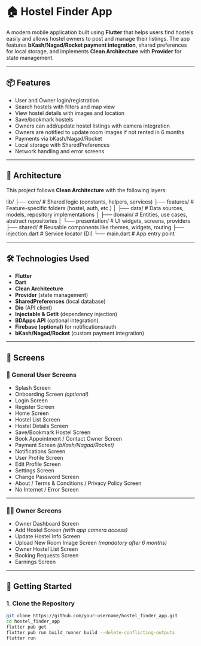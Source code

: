 # 🏠 Hostel Finder App

A modern mobile application built using **Flutter** that helps users find hostels easily and allows hostel owners to post and manage their listings. The app features **bKash/Nagad/Rocket payment integration**, shared preferences for local storage, and implements **Clean Architecture** with **Provider** for state management.

---

## 📦 Features

- User and Owner login/registration
- Search hostels with filters and map view
- View hostel details with images and location
- Save/bookmark hostels
- Owners can add/update hostel listings with camera integration
- Owners are notified to update room images if not rented in 6 months
- Payments via bKash/Nagad/Rocket
- Local storage with SharedPreferences
- Network handling and error screens

---

## 🧱 Architecture

This project follows **Clean Architecture** with the following layers:

lib/
├── core/ # Shared logic (constants, helpers, services)
├── features/ # Feature-specific folders (hostel, auth, etc.)
│ ├── data/ # Data sources, models, repository implementations
│ ├── domain/ # Entities, use cases, abstract repositories
│ └── presentation/ # UI widgets, screens, providers
├── shared/ # Reusable components like themes, widgets, routing
├── injection.dart # Service locator (DI)
└── main.dart # App entry point


---

## 🛠 Technologies Used

- **Flutter**
- **Dart**
- **Clean Architecture**
- **Provider** (state management)
- **SharedPreferences** (local database)
- **Dio** (API client)
- **Injectable & GetIt** (dependency injection)
- **BDApps API** (optional integration)
- **Firebase (optional)** for notifications/auth
- **bKash/Nagad/Rocket** (custom payment integration)

---

## 📱 Screens

### 👤 General User Screens

- Splash Screen  
- Onboarding Screen *(optional)*  
- Login Screen  
- Register Screen  
- Home Screen  
- Hostel List Screen  
- Hostel Details Screen  
- Save/Bookmark Hostel Screen  
- Book Appointment / Contact Owner Screen  
- Payment Screen *(bKash/Nagad/Rocket)*  
- Notifications Screen  
- User Profile Screen  
- Edit Profile Screen  
- Settings Screen  
- Change Password Screen  
- About / Terms & Conditions / Privacy Policy Screen  
- No Internet / Error Screen  

---

### 🧑‍💼 Owner Screens

- Owner Dashboard Screen  
- Add Hostel Screen *(with app camera access)*  
- Update Hostel Info Screen  
- Upload New Room Image Screen *(mandatory after 6 months)*  
- Owner Hostel List Screen  
- Booking Requests Screen  
- Earnings Screen  

---

## 🚀 Getting Started

### 1. Clone the Repository

```bash
git clone https://github.com/your-username/hostel_finder_app.git
cd hostel_finder_app
flutter pub get
flutter pub run build_runner build --delete-conflicting-outputs
flutter run

